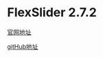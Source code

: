 

# FlexSlider 2.7.2
[官网地址](http://www.woocommerce.com/flexslider/) 

[gitHub地址](https://github.com/woocommerce/FlexSlider)

